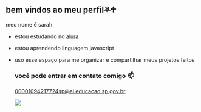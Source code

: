 ## bem vindos ao meu perfil⛧♱

meu nome é sarah

- estou estudando no [alura](https:///www.alura.com.br)
- estou aprendendo linguagem javascript
- uso esse espaço para me organizar e compartilhar meus projetos feitos

  ### você pode entrar em contato comigo 📫

  00001094217724sp@al.educacao.sp.gov.br

  ![](https://media1.tenor.com/m/OGhlJuOjK9cAAAAC/zep-zep-zep-caindo.gif)

